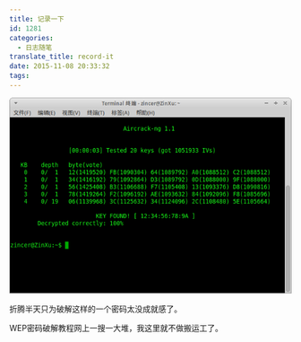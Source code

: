 ```yaml
---
title: 记录一下
id: 1281
categories:
  - 日志随笔
translate_title: record-it
date: 2015-11-08 20:33:32
tags:
---
```


![](/assets/img/blogimgs/capture/wep_crack.png)

折腾半天只为破解这样的一个密码太没成就感了。

WEP密码破解教程网上一搜一大堆，我这里就不做搬运工了。